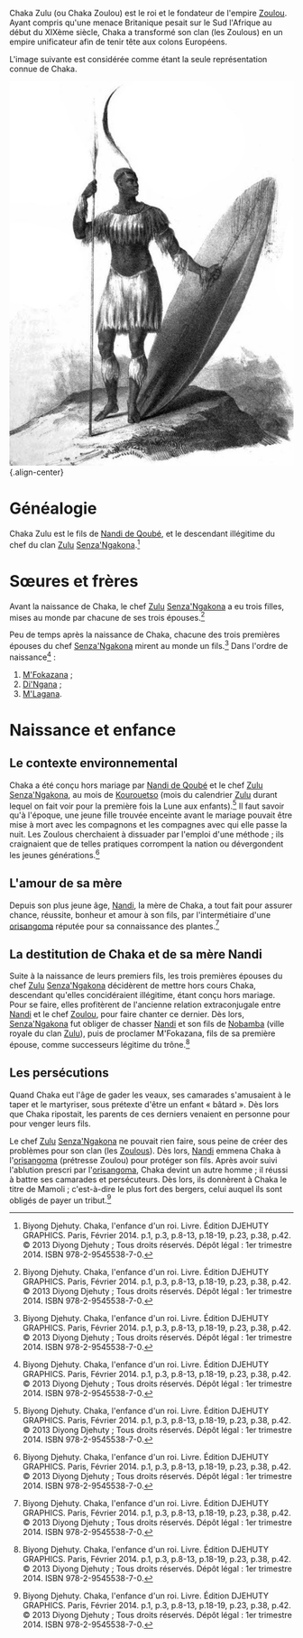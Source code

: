 <!-- TITLE: Chaka Zulu -->
<!-- SUBTITLE: Présentation de Chaka Zulu -->

Chaka Zulu (ou Chaka Zoulou) est le roi et le fondateur de l'empire [Zoulou](/geographie/zoulou).
Ayant compris qu'une menace Britanique pesait sur le Sud l'Afrique au début du XIXème siècle, Chaka a transformé son clan (les Zoulous) en un empire unificateur afin de tenir tête aux colons Européens.

L'image suivante est considérée comme étant la seule représentation connue de Chaka.

![Kingshaka](/uploads/personnalite/kingshaka.jpg "Chaka Zoulou, esquisse de James King de 1824"){.align-center}

# Généalogie
Chaka Zulu est le fils de [Nandi de Qoubé](/personnalite/nandi-de-qoube), et le descendant illégitime du chef du clan [Zulu](/civilisation/zulu) [Senza'Ngakona](/personnalite/senza-ngakona).[^1]

# Sœures et frères
Avant la naissance de Chaka, le chef [Zulu](/civilisation/zulu) [Senza'Ngakona](/personnalite/senza-ngakona) a eu trois filles, mises au monde par chacune de ses trois épouses.[^1]

Peu de temps après la naissance de Chaka, chacune des trois premières épouses du chef [Senza'Ngakona](/personnalite/senza-ngakona) mirent au monde un fils.[^1]
Dans l'ordre de naissance[^1] :
1. [M'Fokazana](/personnalite/m-fokazana) ;
2. [Di'Ngana](/personnalite/di-ngana) ;
3. [M'Lagana](/personnalite/m-lagana).
# Naissance et enfance
## Le contexte environnemental
Chaka a été conçu hors mariage par [Nandi de Qoubé](/personnalite/nandi-de-qoube) et le chef [Zulu](/civilisation/zulu) [Senza'Ngakona](/personnalite/senza-ngakona), au mois de [Kourouetso](/calendrier/kourouetso) (mois du calendrier [Zulu](/civilisation/zulu) durant lequel on fait voir pour la première fois la Lune aux enfants).[^1] Il faut savoir qu'à l'époque, une jeune fille trouvée enceinte avant le mariage pouvait être mise à mort avec les compagnons et les compagnes avec qui elle passe la nuit. Les Zoulous cherchaient à dissuader par l'emploi d'une méthode ; ils craignaient que de telles pratiques corrompent la nation ou dévergondent les jeunes générations.[^1]

## L'amour de sa mère
Depuis son plus jeune âge, [Nandi](/personnalite/nandi-de-qoube), la mère de Chaka, a tout fait pour assurer chance, réussite, bonheur et amour à son fils, par l'intermétiaire d'une [orisangoma](/personnalite/orisangoma) réputée pour sa connaissance des plantes.[^1]

## La destitution de Chaka et de sa mère Nandi
Suite à la naissance de leurs premiers fils, les trois premières épouses du chef [Zulu](/civilisation/zulu) [Senza'Ngakona](/personnalite/senza-ngakona) décidèrent de mettre hors cours Chaka, descendant qu'elles concidéraient illégitime, étant conçu hors mariage. Pour se faire, elles profitèrent de l'ancienne relation extraconjugale entre [Nandi](/personnalite/nandi-de-qoube) et le chef [Zoulou](/peuple/zulu), pour faire chanter ce dernier. Dès lors, [Senza'Ngakona](/personnalite/senza-ngakona) fut obliger de chasser [Nandi](/personnalite/nandi-de-qoube) et son fils de [Nobamba](/geographie/nobamba) (ville royale du clan [Zulu](/geographie/zulu)), puis de proclamer M'Fokazana, fils de sa première épouse, comme successeurs légitime du trône.[^1]

## Les persécutions
Quand Chaka eut l'âge de gader les veaux, ses camarades s'amusaient à le taper et le martyriser, sous prétexte d'être un enfant « bâtard ». Dès lors que Chaka ripostait, les parents de ces derniers venaient en personne pour pour venger leurs fils.

Le chef [Zulu](/civilisation/zulu) [Senza'Ngakona](/personnalite/senza-ngakona) ne pouvait rien faire, sous peine de créer des problèmes pour son clan (les [Zoulous](/peuple/zoulou)). Dès lors, [Nandi](/personnalite/nandi-de-qoube) emmena Chaka à l'[orisangoma](/personnalite/orisangoma) (prétresse Zoulou) pour protéger son fils. Après avoir suivi l'ablution prescri par l'[orisangoma](/personnalite/orisangoma), Chaka devint un autre homme ; il réussi à battre ses camarades et persécuteurs. Dès lors, ils donnèrent à Chaka le titre de Mamoli ; c'est-à-dire le plus fort des bergers, celui auquel ils sont obligés de payer un tribut.[^1]


[^1]: Biyong Djehuty. Chaka, l'enfance d'un roi. Livre. Édition DJEHUTY GRAPHICS. Paris, Février 2014. p.1, p.3, p.8-13, p.18-19, p.23, p.38, p.42. © 2013 Diyong Djehuty ; Tous droits réservés. Dépôt légal : 1er trimestre 2014. ISBN 978-2-9545538-7-0.